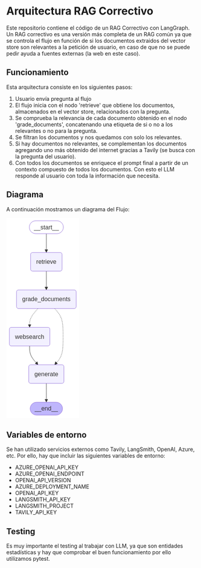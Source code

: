 # Arquitectura RAG Correctivo

Este repositorio contiene el código de un RAG Correctivo con LangGraph. Un RAG correctivo es una versión más completa de un RAG común ya que se controla el flujo en función de si los documentos extraidos del vector store son relevantes a la petición de usuario, en caso de que no se puede pedir ayuda a fuentes externas (la web en este caso).

## Funcionamiento

Esta arquitectura consiste en los siguientes pasos:

1. Usuario envía pregunta al flujo
2. El flujo inicia con el nodo 'retrieve' que obtiene los documentos, almacenados en el vector store, relacionados con la pregunta.
3. Se comprueba la relevancia de cada documento obtenido en el nodo 'grade_documents', concatenando una etiqueta de si o no a los relevantes o no para la pregunta.
4. Se filtran los documentos y nos quedamos con solo los relevantes.
5. Si hay documentos no relevantes, se complementan los documentos agregando uno más obtenido del internet gracias a Tavily (se busca con la pregunta del usuario).
6. Con todos los documentos se enriquece el prompt final a partir de un contexto compuesto de todos los documentos. Con esto el LLM responde al usuario con toda la información que necesita.

## Diagrama

A continuación mostramos un diagrama del Flujo:

![Grafo del Flujo](/assets/graph.png)

## Variables de entorno

Se han utilizado servicios externos como Tavily, LangSmith, OpenAI, Azure, etc. Por ello, hay que incluir las siguientes variables de entorno:

- AZURE_OPENAI_API_KEY
- AZURE_OPENAI_ENDPOINT
- OPENAI_API_VERSION
- AZURE_DEPLOYMENT_NAME
- OPENAI_API_KEY
- LANGSMITH_API_KEY
- LANGSMITH_PROJECT
- TAVILY_API_KEY

## Testing

Es muy importante el testing al trabajar con LLM, ya que son entidades estadísticas y hay que comprobar el buen funcionamiento por ello utilizamos pytest.